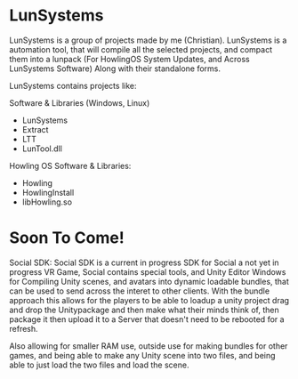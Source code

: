# LunSystems
LunSystems is a group of projects made by me (Christian). LunSystems is a automation tool, that will compile all the selected projects, and compact them into a lunpack (For HowlingOS System Updates, and Across LunSystems Software) Along with their standalone forms.

LunSystems contains projects like:

Software & Libraries (Windows, Linux)
- LunSystems
- Extract
- LTT
- LunTool.dll

Howling OS Software & Libraries:
- Howling
- HowlingInstall
- libHowling.so

# Soon To Come!

Social SDK: 
Social SDK is a current in progress SDK for Social a not yet in progress VR Game, Social contains special tools, and Unity Editor Windows for Compiling Unity scenes, and avatars into dynamic loadable bundles, that can be used to send across the interet to other clients. With the bundle approach this allows for the players to be able to loadup a unity project drag and drop the Unitypackage and then make what their minds think of, then package it then upload it to a Server that doesn't need to be rebooted for a refresh. 

Also allowing for smaller RAM use, outside use for making bundles for other games, and being able to make any Unity scene into two files, and being able to just load the two files and load the scene.
